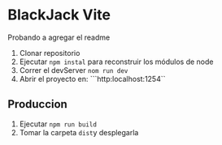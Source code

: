 # BlackJack Vite

Probando a agregar el readme

1. Clonar repositorio
2. Ejecutar ```npm instal``` para reconstruir los módulos de node
3. Correr el devServer ```nom run dev```
4. Abrir el proyecto en: ```http:localhost:1254``

## Produccion

1. Ejecutar ```npm run build```
2. Tomar la carpeta ```dist```y desplegarla
